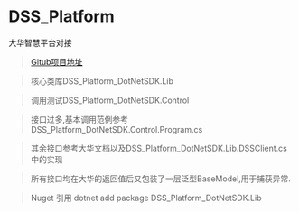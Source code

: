 # DSS_Platform
大华智慧平台对接

>   [Gitub项目地址](https://github.com/MingZhuLiu/DSS_Platform_DotNetSDK)


> 核心类库DSS_Platform_DotNetSDK.Lib

> 调用测试DSS_Platform_DotNetSDK.Control

> 接口过多,基本调用范例参考DSS_Platform_DotNetSDK.Control.Program.cs

> 其余接口参考大华文档以及DSS_Platform_DotNetSDK.Lib.DSSClient.cs中的实现

> 所有接口均在大华的返回值后又包装了一层泛型BaseModel,用于捕获异常.

> Nuget 引用 dotnet add package DSS_Platform_DotNetSDK.Lib
